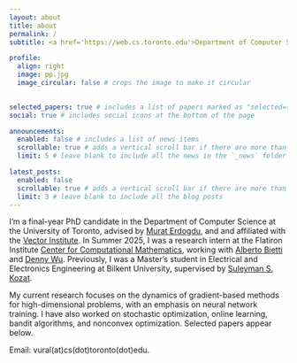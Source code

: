 ```yaml
---
layout: about
title: about
permalink: /
subtitle: <a href='https://web.cs.toronto.edu'>Department of Computer Science, University of Toronto</a> 

profile:
  align: right
  image: pp.jpg
  image_circular: false # crops the image to make it circular
                      

selected_papers: true # includes a list of papers marked as "selected={true}"
social: true # includes social icons at the bottom of the page

announcements:
  enabled: false # includes a list of news items
  scrollable: true # adds a vertical scroll bar if there are more than 3 news items
  limit: 5 # leave blank to include all the news in the `_news` folder

latest_posts:
  enabled: false
  scrollable: true # adds a vertical scroll bar if there are more than 3 new posts items
  limit: 3 # leave blank to include all the blog posts
---
```


I’m a final-year PhD candidate in the Department of Computer Science at the University of Toronto, advised by [Murat Erdogdu](http://www.cs.toronto.edu/~erdogdu/), and and affiliated with the [Vector Institute](https://vectorinstitute.ai).  In Summer 2025, I was a research intern at the Flatiron Institute [Center for Computational Mathematics](https://www.simonsfoundation.org/flatiron/center-for-computational-mathematics/), working with [Alberto Bietti](https://alberto.bietti.me) and [Denny Wu](https://dennywu1.github.io/index.html). Previously, I was a Master’s student in Electrical and Electronics Engineering at Bilkent University, supervised by [Suleyman S. Kozat](https://kilyos.ee.bilkent.edu.tr/~kozat/). 

My current research focuses on the dynamics of gradient-based methods for high-dimensional problems, with an emphasis on neural network training. I have also worked on stochastic optimization, online learning, bandit algorithms, and nonconvex optimization. Selected papers appear below.

Email: vural(at)cs(dot)toronto(dot)edu.


